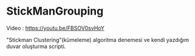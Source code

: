 # StickManGrouping

Video : https://youtu.be/FBSOV0svHoY

"Stickman Clustering"(kümeleme) algoritma denemesi ve kendi yazdığım duvar oluşturma scripti.
